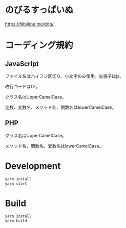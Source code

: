# のびるすっぱいぬ

https://hibikine.me/dog/

# コーディング規約

## JavaScript

ファイル名はハイフン区切り、小文字のみ使用。拡張子はjs。

改行コードはLF。

クラス名はUpperCamelCase。

定数、変数名、メソッド名、関数名はlowerCamelCase。

## PHP

クラス名はUpperCamelCase。

メソッド名、関数名、変数名はlowerCamelCase。

# Development

```bash
yarn install
yarn start
```

# Build

```bash
yarn install
yarn build
```
